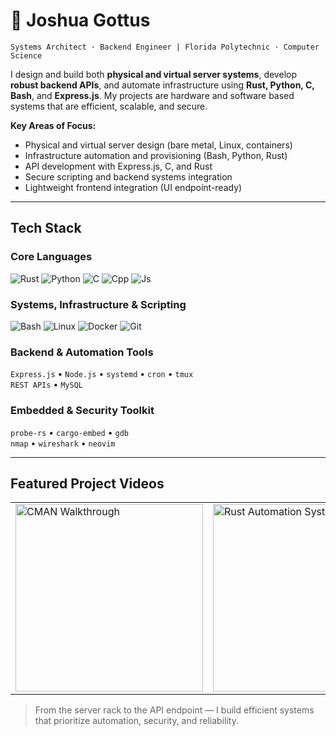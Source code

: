 # 👾 Joshua Gottus
`Systems Architect · Backend Engineer | Florida Polytechnic · Computer Science`

I design and build both **physical and virtual server systems**, develop **robust backend APIs**, and automate infrastructure using **Rust, Python, C, Bash**, and **Express.js**. My projects are hardware and software based systems that are efficient, scalable, and secure.

**Key Areas of Focus:**
- Physical and virtual server design (bare metal, Linux, containers)
- Infrastructure automation and provisioning (Bash, Python, Rust)
- API development with Express.js, C, and Rust
- Secure scripting and backend systems integration
- Lightweight frontend integration (UI endpoint-ready)

---

## Tech Stack

### Core Languages  
![Rust](https://skillicons.dev/icons?i=rust) ![Python](https://skillicons.dev/icons?i=py) ![C](https://skillicons.dev/icons?i=c) ![Cpp](https://skillicons.dev/icons?i=cpp) ![Js](https://skillicons.dev/icons?i=js)

### Systems, Infrastructure & Scripting  
![Bash](https://skillicons.dev/icons?i=bash) ![Linux](https://skillicons.dev/icons?i=linux) ![Docker](https://skillicons.dev/icons?i=docker) ![Git](https://skillicons.dev/icons?i=git)

### Backend & Automation Tools  
`Express.js` • `Node.js` • `systemd` • `cron` • `tmux`  
`REST APIs` • `MySQL`

### Embedded & Security Toolkit  
`probe-rs` • `cargo-embed` • `gdb`  
`nmap` • `wireshark` • `neovim`

---

## Featured Project Videos

<table>
  <tr>
    <td>
      <a href="https://www.youtube.com/watch?v=VIDEO_ID_1" target="_blank">
        <img src="https://img.youtube.com/vi/VIDEO_ID_1/hqdefault.jpg" alt="CMAN Walkthrough" width="300"/>
      </a>
    </td>
    <td>
      <a href="https://www.youtube.com/watch?v=VIDEO_ID_2" target="_blank">
        <img src="https://img.youtube.com/vi/VIDEO_ID_2/hqdefault.jpg" alt="Rust Automation System" width="300"/>
      </a>
    </td>
  </tr>
</table>

> From the server rack to the API endpoint — I build efficient systems that prioritize automation, security, and reliability.

<div align="center">

</div>
